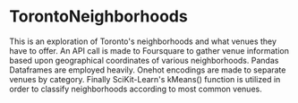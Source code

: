 # TorontoNeighborhoods
This is an exploration of Toronto's neighborhoods and what venues they have to offer.  An API call is made to Foursquare to gather venue information based upon geographical coordinates of various neighborhoods.  Pandas Dataframes are employed heavily.  Onehot encodings are made to separate venues by category. Finally SciKit-Learn's kMeans() function is utilized in order to classify neighborhoods according to most common venues.

